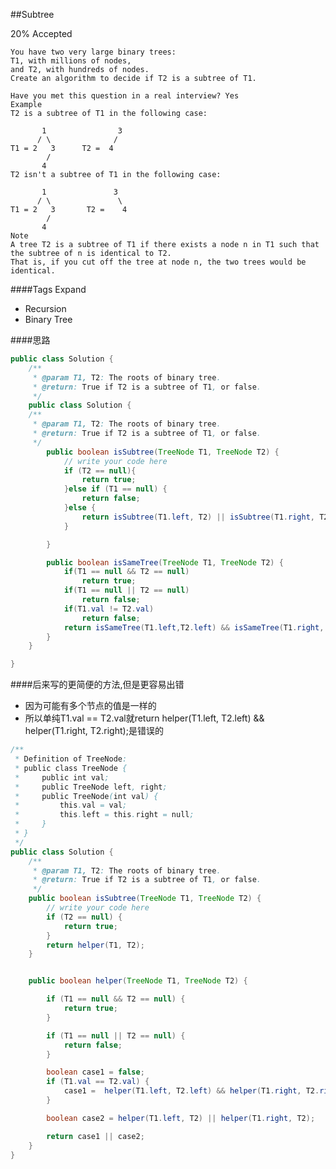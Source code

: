 ##Subtree

20% Accepted

	You have two very large binary trees:
    T1, with millions of nodes,
    and T2, with hundreds of nodes.
    Create an algorithm to decide if T2 is a subtree of T1.

	Have you met this question in a real interview? Yes
	Example
	T2 is a subtree of T1 in the following case:

	       1                3
	      / \              /
	T1 = 2   3      T2 =  4
	        /
	       4
	T2 isn't a subtree of T1 in the following case:

	       1               3
	      / \               \
	T1 = 2   3       T2 =    4
	        /
	       4
	Note
	A tree T2 is a subtree of T1 if there exists a node n in T1 such that the subtree of n is identical to T2.
    That is, if you cut off the tree at node n, the two trees would be identical.

####Tags Expand
- Recursion
- Binary Tree

####思路


```java
public class Solution {
    /**
     * @param T1, T2: The roots of binary tree.
     * @return: True if T2 is a subtree of T1, or false.
     */
    public class Solution {
    /**
     * @param T1, T2: The roots of binary tree.
     * @return: True if T2 is a subtree of T1, or false.
     */
        public boolean isSubtree(TreeNode T1, TreeNode T2) {
            // write your code here
            if (T2 == null){
                return true;
            }else if (T1 == null) {
                return false;
            }else {
                return isSubtree(T1.left, T2) || isSubtree(T1.right, T2) || isSameTree(T1, T2);
            }

        }

        public boolean isSameTree(TreeNode T1, TreeNode T2) {
            if(T1 == null && T2 == null)
                return true;
            if(T1 == null || T2 == null)
                return false;
            if(T1.val != T2.val)
                return false;
            return isSameTree(T1.left,T2.left) && isSameTree(T1.right, T2.right);
        }
    }

}

```
####后来写的更简便的方法,但是更容易出错
- 因为可能有多个节点的值是一样的
- 所以单纯T1.val == T2.val就return helper(T1.left, T2.left) && helper(T1.right, T2.right);是错误的

```java
/**
 * Definition of TreeNode:
 * public class TreeNode {
 *     public int val;
 *     public TreeNode left, right;
 *     public TreeNode(int val) {
 *         this.val = val;
 *         this.left = this.right = null;
 *     }
 * }
 */
public class Solution {
    /**
     * @param T1, T2: The roots of binary tree.
     * @return: True if T2 is a subtree of T1, or false.
     */
    public boolean isSubtree(TreeNode T1, TreeNode T2) {
        // write your code here
        if (T2 == null) {
            return true;
        }
        return helper(T1, T2);
    }


    public boolean helper(TreeNode T1, TreeNode T2) {

        if (T1 == null && T2 == null) {
            return true;
        }

        if (T1 == null || T2 == null) {
            return false;
        }

        boolean case1 = false;
        if (T1.val == T2.val) {
            case1 =  helper(T1.left, T2.left) && helper(T1.right, T2.right);
        }

        boolean case2 = helper(T1.left, T2) || helper(T1.right, T2);

        return case1 || case2;
    }
}
```
